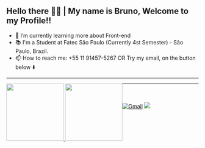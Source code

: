 ## Hello there 👋👋 | My name is Bruno, Welcome to my Profile!!
- 🌱 I’m currently learning more about Front-end <br>
- 📚 I'm a Student at Fatec São Paulo (Currently 4st Semester) - São Paulo, Brazil.
- 📫 How to reach me: +55 11 91457-5267 OR Try my email, on the button below ⬇️ <br>
 <!--👨‍ ’m currently working on [MysqL](https://github.com/ffaZan/mysql_estudos)-->

<hr>
<div style="float: left;">
<a href="https://github.com/brunorombi">
<img height="150em" src="https://github-readme-stats.vercel.app/api?username=brunorombi&show_icons=true&theme=algolia&include_all_commits=true&count_private=true"/>
<img height="150em" src="https://github-readme-stats.vercel.app/api/top-langs/?username=brunorombi&layout=compact&langs_count=7&theme=algolia"/>
</div>

  <hr>
 <br><br>

<div>
<a href="mailto:brunorombi2@gmail.com"><img src="https://img.shields.io/badge/Gmail-D14836?style=for-the-badge&logo=gmail&logoColor=white" alt="Gmail"></a>
<a href="https://www.linkedin.com/in/brunorombi/" target="_blank"><img src="https://img.shields.io/badge/LinkedIn-0077B5?style=for-the-badge&logo=linkedin&logoColor=white"></a>
</div>


